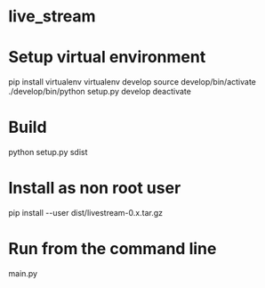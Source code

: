 # live_stream

# Setup virtual environment
pip install virtualenv
virtualenv develop
source develop/bin/activate
./develop/bin/python setup.py develop
deactivate

# Build
python setup.py sdist

# Install as non root user
pip install --user dist/livestream-0.x.tar.gz

# Run from the command line
main.py
